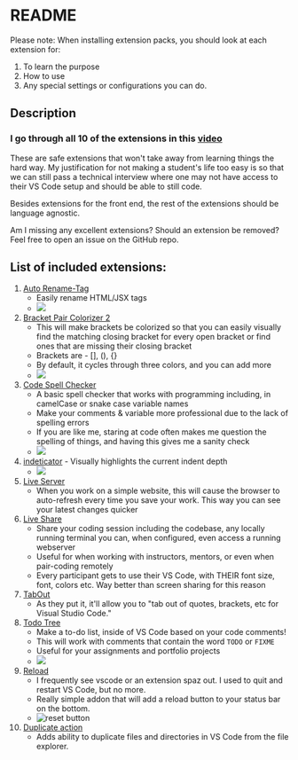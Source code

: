 # README

Please note: When installing extension packs, you should look at each extension
for:

1. To learn the purpose
2. How to use
3. Any special settings or configurations you can do.

## Description

### I go through all 10 of the extensions in this [video](https://youtu.be/_iI3Z3E3hnQ)

These are safe extensions that won't take away from learning things the hard
way. My justification for not making a student's life too easy is so that we can
still pass a technical interview where one may not have access to their VS Code
setup and should be able to still code.

Besides extensions for the front end, the rest of the extensions should be
language agnostic.

Am I missing any excellent extensions? Should an extension be removed? Feel free
to open an issue on the GitHub repo.

## List of included extensions:

1. [Auto Rename-Tag](https://marketplace.visualstudio.com/items?itemName=formulahendry.auto-rename-tag)
   - Easily rename HTML/JSX tags
   - ![](https://brainomite.github.io/suggested-fullstack-bootcamp-extension-pack//images/auto-rename-tag.gif)
2. [Bracket Pair Colorizer 2](https://marketplace.visualstudio.com/items?itemName=CoenraadS.bracket-pair-colorizer-2)
   - This will make brackets be colorized so that you can easily visually find
     the matching closing bracket for every open bracket or find ones that are
     missing their closing bracket
   - Brackets are - [], (), {}
   - By default, it cycles through three colors, and you can add more
   - ![](https://brainomite.github.io/suggested-fullstack-bootcamp-extension-pack//images/bracket-pair-colorizer.png)
3. [Code Spell Checker](https://marketplace.visualstudio.com/items?itemName=streetsidesoftware.code-spell-checker)
   - A basic spell checker that works with programming including, in camelCase
     or snake case variable names
   - Make your comments & variable more professional due to the lack of spelling
     errors
   - If you are like me, staring at code often makes me question the spelling of
     things, and having this gives me a sanity check
   - ![](https://brainomite.github.io/suggested-fullstack-bootcamp-extension-pack//images/code-spell-checker.gif)
4. [indeticator](https://marketplace.visualstudio.com/items?itemName=SirTori.indenticator) -
   Visually highlights the current indent depth
   - ![](https://brainomite.github.io/suggested-fullstack-bootcamp-extension-pack//images/identicator.gif)
5. [Live Server](https://marketplace.visualstudio.com/items?itemName=ritwickdey.LiveServer)
   - When you work on a simple website, this will cause the browser to
     auto-refresh every time you save your work. This way you can see your
     latest changes quicker
6. [Live Share](https://marketplace.visualstudio.com/items?itemName=MS-vsliveshare.vsliveshare)
   - Share your coding session including the codebase, any locally running
     terminal you can, when configured, even access a running webserver
   - Useful for when working with instructors, mentors, or even when pair-coding
     remotely
   - Every participant gets to use their VS Code, with THEIR font size, font,
     colors etc. Way better than screen sharing for this reason
7. [TabOut](https://marketplace.visualstudio.com/items?itemName=albert.TabOut)
   - As they put it, it'll allow you to "tab out of quotes, brackets, etc for
     Visual Studio Code."
8. [Todo Tree](https://marketplace.visualstudio.com/items?itemName=Gruntfuggly.todo-tree)
   - Make a to-do list, inside of VS Code based on your code comments!
   - This will work with comments that contain the word `TODO` or `FIXME`
   - Useful for your assignments and portfolio projects
   - ![](https://brainomite.github.io/suggested-fullstack-bootcamp-extension-pack//images/todo-tree.png)
9. [Reload](https://marketplace.visualstudio.com/items?itemName=natqe.reload)
   - I frequently see vscode or an extension spaz out. I used to quit and
     restart VS Code, but no more.
   - Really simple addon that will add a reload button to your status bar on the
     bottom.
   - ![reset button](https://brainomite.github.io/suggested-fullstack-bootcamp-extension-pack/images/reload-button.png)
10. [Duplicate action](https://marketplace.visualstudio.com/items?itemName=mrmlnc.vscode-duplicate)
    - Adds ability to duplicate files and directories in VS Code from the file
      explorer.

